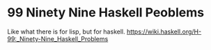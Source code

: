 # 99 Ninety Nine Haskell Peoblems

Like what there is for lisp, but for haskell.
https://wiki.haskell.org/H-99:_Ninety-Nine_Haskell_Problems
